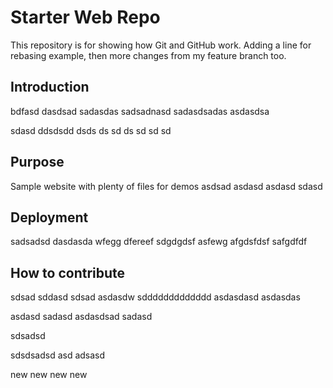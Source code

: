 # Starter Web Repo

This repository is for showing how Git and GitHub work.
Adding a line for rebasing example, then more changes from my feature branch too.

## Introduction

bdfasd dasdsad sadasdas sadsadnasd sadasdsadas asdasdsa

sdasd ddsdsdd dsds ds sd ds sd sd sd

## Purpose

Sample website with plenty of files for demos
asdsad asdasd asdasd sdasd

## Deployment

sadsadsd dasdasda wfegg dfereef sdgdgdsf asfewg afgdsfdsf safgdfdf

## How to contribute

sdsad sddasd sdsad asdasdw sddddddddddddd asdasdasd asdasdas

asdasd sadasd asdasdsad sadasd

sdsadsd

sdsdsadsd
asd
adsasd

new new new new

